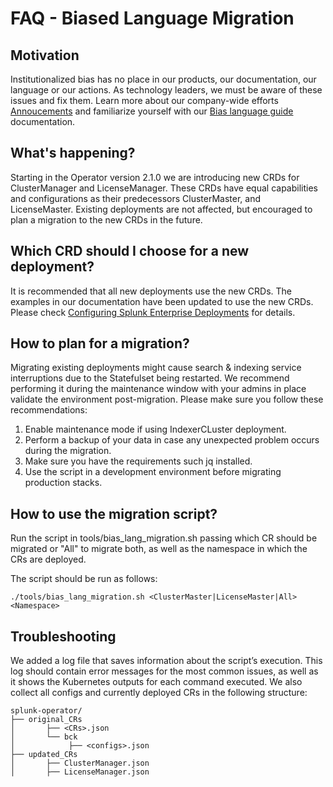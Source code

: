 # FAQ - Biased Language Migration


## Motivation

Institutionalized bias has no place in our products, our documentation, our language or our actions. As technology leaders, we must be aware of these issues and fix them.
Learn more about our company-wide efforts [Annoucements](https://www.splunk.com/en_us/blog/leadership/biased-language-has-no-place-in-tech.html) and familiarize yourself with our
[Bias language guide](https://docs.splunk.com/Documentation/StyleGuide/latest/StyleGuide/Inclusivity) documentation.

## What's happening?

Starting in the Operator version 2.1.0 we are introducing new CRDs for ClusterManager and LicenseManager. These CRDs have equal capabilities and configurations as their predecessors ClusterMaster, and LicenseMaster. Existing deployments are not affected, but encouraged to plan a migration to the new CRDs in the future. 

## Which CRD should I choose for a new deployment?

It is recommended that all new deployments use the new CRDs. The examples in our documentation have been updated to use the new CRDs. Please check [Configuring Splunk Enterprise Deployments](https://github.com/splunk/splunk-operator/blob/master/docs/Examples.md) for details.

## How to plan for a migration?

Migrating existing deployments might cause search & indexing service interruptions due to the Statefulset being restarted. We recommend performing it during the maintenance window with your admins in place validate the environment post-migration. Please make sure you follow these recommendations:

1) Enable maintenance mode if using IndexerCLuster deployment.
2) Perform a backup of your data in case any unexpected problem occurs during the migration.
3) Make sure you have the requirements such jq installed.
4) Use the script in a development environment before migrating production stacks.


## How to use the migration script?

Run the script in tools/bias_lang_migration.sh passing which CR should be migrated or "All" to migrate both, as well as the namespace in which the CRs are deployed. 

The script should be run as follows:
```
./tools/bias_lang_migration.sh <ClusterMaster|LicenseMaster|All> <Namespace>
```


## Troubleshooting

We added a log file that saves information about the script’s execution. This log should contain error messages for the most common issues, as well as it shows the Kubernetes outputs for each command executed. We also collect all configs and currently deployed CRs in the following structure:


```
splunk-operator/
├── original_CRs
│       ├── <CRs>.json
│       └── bck
│            ├── <configs>.json
├── updated_CRs
│       ├── ClusterManager.json
│       ├── LicenseManager.json
```
